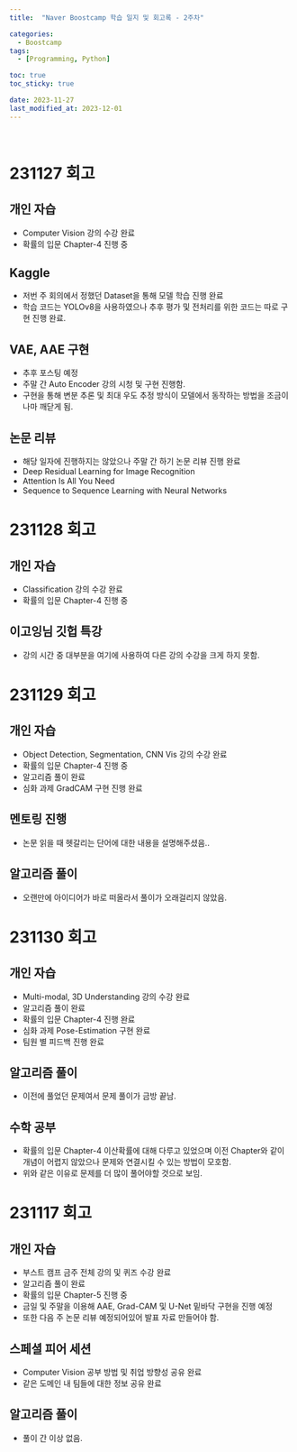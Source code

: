 ```yaml
---
title:  "Naver Boostcamp 학습 일지 및 회고록 - 2주차" 

categories:
  - Boostcamp
tags:
  - [Programming, Python]

toc: true
toc_sticky: true

date: 2023-11-27
last_modified_at: 2023-12-01
---
```

<br>

# 231127 회고

## 개인 자습
 - Computer Vision 강의 수강 완료
 - 확률의 입문 Chapter-4 진행 중

## Kaggle
 - 저번 주 회의에서 정했던 Dataset을 통해 모델 학습 진행 완료
 - 학습 코드는 YOLOv8을 사용하였으나 추후 평가 및 전처리를 위한 코드는 따로 구현 진행 완료.

## VAE, AAE 구현
 - 추후 포스팅 예정
 - 주말 간 Auto Encoder 강의 시청 및 구현 진행함.
 - 구현을 통해 변분 추론 및 최대 우도 추정 방식이 모델에서 동작하는 방법을 조금이나마 깨닫게 됨.

## 논문 리뷰
 - 해당 일자에 진행하지는 않았으나 주말 간 하기 논문 리뷰 진행 완료
 - Deep Residual Learning for Image Recognition
 - Attention Is All You Need
 - Sequence to Sequence Learning with Neural Networks

# 231128 회고

## 개인 자습
 - Classification 강의 수강 완료
 - 확률의 입문 Chapter-4 진행 중

## 이고잉님 깃헙 특강
 - 강의 시간 중 대부분을 여기에 사용하여 다른 강의 수강을 크게 하지 못함.

# 231129 회고
## 개인 자습
 - Object Detection, Segmentation, CNN Vis 강의 수강 완료
 - 확률의 입문 Chapter-4 진행 중
 - 알고리즘 풀이 완료
 - 심화 과제 GradCAM 구현 진행 완료

## 멘토링 진행
 - 논문 읽을 때 헷갈리는 단어에 대한 내용을 설명해주셨음..

## 알고리즘 풀이
 - 오랜만에 아이디어가 바로 떠올라서 풀이가 오래걸리지 않았음.

# 231130 회고
## 개인 자습
 - Multi-modal, 3D Understanding 강의 수강 완료
 - 알고리즘 풀이 완료
 - 확률의 입문 Chapter-4 진행 완료
 - 심화 과제 Pose-Estimation 구현 완료
 - 팀원 별 피드백 진행 완료

## 알고리즘 풀이
 - 이전에 풀었던 문제여서 문제 풀이가 금방 끝남.

## 수학 공부
 - 확률의 입문 Chapter-4 이산확률에 대해 다루고 있었으며 이전 Chapter와 같이 개념이 어렵지 않았으나 문제와 연결시킬 수 있는 방법이 모호함.
 - 위와 같은 이유로 문제를 더 많이 풀어야할 것으로 보임.

# 231117 회고

## 개인 자습
 - 부스트 캠프 금주 전체 강의 및 퀴즈 수강 완료
 - 알고리즘 풀이 완료
 - 확률의 입문 Chapter-5 진행 중
 - 금일 및 주말을 이용해 AAE, Grad-CAM 및 U-Net 밑바닥 구현을 진행 예정
 - 또한 다음 주 논문 리뷰 예정되어있어 발표 자료 만들어야 함.

## 스페셜 피어 세션
 - Computer Vision 공부 방법 및 취업 방향성 공유 완료
 - 같은 도메인 내 팀들에 대한 정보 공유 완료

## 알고리즘 풀이
 - 풀이 간 이상 없음.